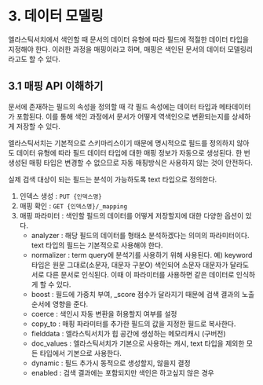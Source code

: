 # 3. 데이터 모델링
엘라스틱서치에서 색인할 때 문서의 데이터 유형에 따라 필드에 적절한 데이터 타입을 지정해야 한다. 이러한 과정을 매핑이라고 하며, 매핑은 색인된 문서의 데이터 모델링리라고도 할 수 있다.

## 3.1 매핑 API 이해하기
문서에 존재하는 필드의 속성을 정의할 때 각 필드 속성에는 데이터 타입과 메타데이터가 포함된다. 이를 통해 색인 과정에서 문서가 어떻게 역색인으로 변환되는지를 상세하게 저장할 수 있다.

엘라스틱서치는 기본적으로 스키마리스이기 때문에 명시적으로 필드를 정의하지 않아도 데이터 유형에 따라 필드 데이터 타입에 대한 매핑 정보가 자동으로 생성된다. 한 번 생성된 매핑 타입은 변경할 수 없으므로 자동 매핑방식은 사용하지 않는 것이 안전하다.

실제 검색 대상이 되는 필드는 분석이 가능하도록 text 타입으로 정의한다.

1. 인덱스 생성 : `PUT {인덱스명}`
2. 매핑 확인 : `GET {인덱스명}/_mapping`
3. 매핑 파라미터 : 색인할 필드의 데이터를 어떻게 저장할지에 대한 다양한 옵션이 있다.
    * analyzer : 해당 필드의 데이터를 형태소 분석하겠다는 의미의 파라미터이다. text 타입의 필드는 기본적으로 사용해야 한다.
    * normalizer : term query에 분석기를 사용하기 위해 사용된다. 예) keyword 타입은 원문 그대로(소문자, 대문자 구분O) 색인되어 소문자 대문자가 달라도 서로 다른 문서로 인식된다. 이때 이 파라미터를 사용하면 같은 데이터로 인식하게 할 수 있다.
    * boost : 필드에 가중치 부여, _score 점수가 달라지기 때문에 검색 결과의 노출 순서에 영향을 준다.
    * coerce : 색인시 자동 변환을 허용할지 여부를 설정
    * copy_to : 매핑 파라미터를 추가한 필드의 값을 지정한 필드로 복사한다.
    * fielddata : 엘라스틱서치가 힙 공간에 생성하는 메모리캐시 (구버전)
    * doc_values : 엘라스틱서치가 기본으로 사용하는 캐시, text 타입을 제외한 모든 타입에서 기본으로 사용한다.
    * dynamic : 필드 추가시 동적으로 생성할지, 않을지 결정
    * enabled : 검색 결과에는 포함되지만 색인은 하고싶지 않은 경우